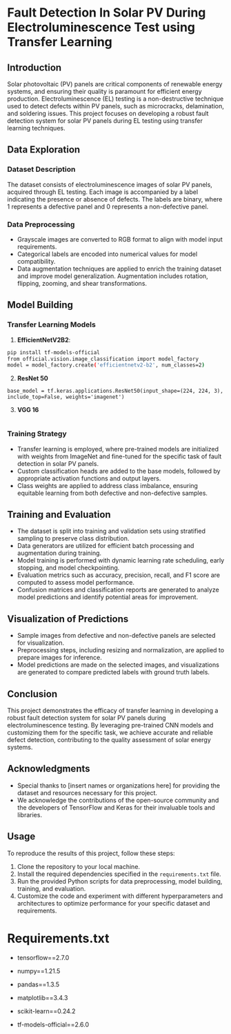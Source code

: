 # Fault Detection In Solar PV During Electroluminescence Test using Transfer Learning

## Introduction

Solar photovoltaic (PV) panels are critical components of renewable energy systems, and ensuring their quality is paramount for efficient energy production. Electroluminescence (EL) testing is a non-destructive technique used to detect defects within PV panels, such as microcracks, delamination, and soldering issues. This project focuses on developing a robust fault detection system for solar PV panels during EL testing using transfer learning techniques.

## Data Exploration

### Dataset Description

The dataset consists of electroluminescence images of solar PV panels, acquired through EL testing. Each image is accompanied by a label indicating the presence or absence of defects. The labels are binary, where 1 represents a defective panel and 0 represents a non-defective panel.

### Data Preprocessing

- Grayscale images are converted to RGB format to align with model input requirements.
- Categorical labels are encoded into numerical values for model compatibility.
- Data augmentation techniques are applied to enrich the training dataset and improve model generalization. Augmentation includes rotation, flipping, zooming, and shear transformations.

## Model Building

### Transfer Learning Models

1. **EfficientNetV2B2**:

```bash
pip install tf-models-official
from official.vision.image_classification import model_factory
model = model_factory.create('efficientnetv2-b2', num_classes=2)
```

2. **ResNet 50**
```import tensorflow as tf
base_model = tf.keras.applications.ResNet50(input_shape=(224, 224, 3), include_top=False, weights='imagenet')
```
3. **VGG 16**
```base_model = tf.keras.applications.VGG16(input_shape=(224, 224, 3), include_top=False, weights='imagenet')
```

### Training Strategy

- Transfer learning is employed, where pre-trained models are initialized with weights from ImageNet and fine-tuned for the specific task of fault detection in solar PV panels.
- Custom classification heads are added to the base models, followed by appropriate activation functions and output layers.
- Class weights are applied to address class imbalance, ensuring equitable learning from both defective and non-defective samples.

## Training and Evaluation

- The dataset is split into training and validation sets using stratified sampling to preserve class distribution.
- Data generators are utilized for efficient batch processing and augmentation during training.
- Model training is performed with dynamic learning rate scheduling, early stopping, and model checkpointing.
- Evaluation metrics such as accuracy, precision, recall, and F1 score are computed to assess model performance.
- Confusion matrices and classification reports are generated to analyze model predictions and identify potential areas for improvement.

## Visualization of Predictions

- Sample images from defective and non-defective panels are selected for visualization.
- Preprocessing steps, including resizing and normalization, are applied to prepare images for inference.
- Model predictions are made on the selected images, and visualizations are generated to compare predicted labels with ground truth labels.

## Conclusion

This project demonstrates the efficacy of transfer learning in developing a robust fault detection system for solar PV panels during electroluminescence testing. By leveraging pre-trained CNN models and customizing them for the specific task, we achieve accurate and reliable defect detection, contributing to the quality assessment of solar energy systems.

## Acknowledgments

- Special thanks to [insert names or organizations here] for providing the dataset and resources necessary for this project.
- We acknowledge the contributions of the open-source community and the developers of TensorFlow and Keras for their invaluable tools and libraries.

## Usage

To reproduce the results of this project, follow these steps:

1. Clone the repository to your local machine.
2. Install the required dependencies specified in the `requirements.txt` file.
3. Run the provided Python scripts for data preprocessing, model building, training, and evaluation.
4. Customize the code and experiment with different hyperparameters and architectures to optimize performance for your specific dataset and requirements.

# Requirements.txt

- tensorflow==2.7.0

- numpy==1.21.5

- pandas==1.3.5

- matplotlib==3.4.3

- scikit-learn==0.24.2

- tf-models-official==2.6.0



